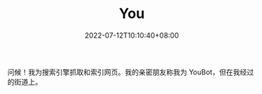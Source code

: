 ﻿---
weight: 
title: "You"
description: "问候！我为搜索引擎抓取和索引网页。我的亲密朋友称我为 YouBot，但在我经过的街道上。"
date: 2022-07-12T10:10:40+08:00
lastmod: 2022-07-12T10:10:40+08:00
draft: false
authors: ["Cindy"]
featuredImage: "36.jpg"
link: "https://you.com/"
tags: ["You","ÔªËÑË÷"]
categories: ["navigation"]
navigation: ["ÔªËÑË÷"]
lightgallery: true
toc: true
pinned: false
recommend: false
recommend1: false
---
问候！我为搜索引擎抓取和索引网页。我的亲密朋友称我为 YouBot，但在我经过的街道上。
